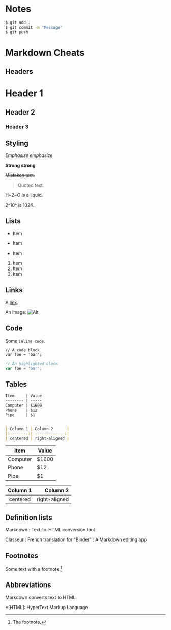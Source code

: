 # Notes
```BASH
$ git add . 
$ git commit -m "Message"
$ git push
```

# Markdown Cheats

Headers
---------------------------

# Header 1

## Header 2

### Header 3


Styling
---------------------------

*Emphasize* _emphasize_

**Strong** __strong__

~~Mistaken text.~~

> Quoted text.

H~2~O is a liquid.

2^10^ is 1024.


Lists
---------------------------

- Item
* Item
+ Item

1. Item
2. Item
3. Item


Links
---------------------------

A [link](http://example.com).

An image: ![Alt](img.jpg)


Code
---------------------------

Some `inline code`.

```
// A code block
var foo = 'bar';
```

```javascript
// An highlighted block
var foo = 'bar';
```


Tables
---------------------------

```Markdown
Item     | Value
-------- | -----
Computer | $1600
Phone    | $12
Pipe     | $1


| Column 1 | Column 2      |
|:--------:| -------------:|
| centered | right-aligned |

```


Item     | Value
-------- | -----
Computer | $1600
Phone    | $12
Pipe     | $1


| Column 1 | Column 2      |
|:--------:| -------------:|
| centered | right-aligned |


Definition lists
---------------------------

Markdown
:  Text-to-HTML conversion tool

Classeur
:  French translation for "Binder"
:  A Markdown editing app

Footnotes
---------------------------

Some text with a footnote.[^1]

[^1]: The footnote.


Abbreviations
---------------------------

Markdown converts text to HTML.

*[HTML]: HyperText Markup Language

